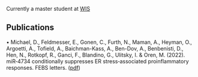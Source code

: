 Currently a master student at [WIS](https://www.weizmann.ac.il/)

## Publications

• Michael, D., Feldmesser, E., Gonen, C., Furth, N., Maman, A., Heyman, O., Argoetti, A., Tofield, A., Baichman-Kass, A., Ben-Dov, A., Benbenisti, D., Hen, N., Rotkopf, R., Ganci, F., Blandino, G., Ulitsky, I. & Oren, M. (2022). miR‐4734 conditionally suppresses ER stress‐associated proinflammatory responses. FEBS letters. ([pdf](FEBS.pdf))
